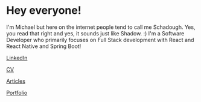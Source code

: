 # Hey everyone!

I'm Michael but here on the internet people tend to call me Schadough. Yes, you read that right and yes, it sounds just like Shadow. :) I'm a Software Developer who primarily focuses on Full Stack development with React and React Native and Spring Boot!

[LinkedIn]()

[CV]()

[Articles]()

[Portfolio]()